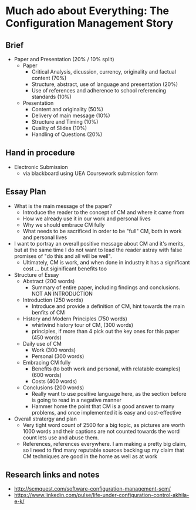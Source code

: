 # Much ado about Everything: The Configuration Management Story

## Brief
- Paper and Presentation (20% / 10% split)
	- Paper 
		- Critical Analysis, dicussion, currency, originality and factual content (70%)
		- Structure, abstract, use of language and presentation (20%)
		- Use of references and adherence to school referencing standards (10%)
	- Presentation
		- Content and originality (50%)
		- Delivery of main message (10%)
		- Structure and Timing (10%)
		- Quality of Slides (10%)
		- Handling of Questions (20%)

## Hand in procedure
- Electronic Submission
	- via blackboard using UEA Coursework submission form

## Essay Plan
- What is the main message of the paper?
	- Introduce the reader to the concept of CM and where it came from
	- How we already use it in our work and personal lives
	- Why we should embrace CM fully
	- What needs to be sacrificed in order to be "full" CM, both in work and personal lives
- I want to portray an overall positive message about CM and it's merits, but at the same time I do not want to lead the reader astray with false promises of "do this and all will be well". 
	- Ultimately, CM is work, and when done in industry it has a significant cost ... but siginificant benefits too
- Structure of Essay
	- Abstract (200 words)
		- Summary of entire paper, including findings and conclusions. NOT AN INTRODUCTION
	- Introduction (250 words)
		- Introduce and provide a definition of CM, hint towards the main benfits of CM
	- History and Modern Principles (750 words)
		- whirlwind history tour of CM, (300 words)
		- principles, if more than 4 pick out the key ones for this paper (450 words)
	- Daily use of CM
		- Work (300 words)
		- Personal (300 words)
	- Embracing CM fully
		- Benefits (to both work and personal, with relatable examples) (600 words)
		- Costs (400 words)
	- Conclusions (200 words)
		- Really want to use positive language here, as the section before is going to read in a negative manner
		- Hammer home the point that CM is a good answer to many problems, and once implemented it is easy and cost-effective
- Overall stratergy and plan
	- Very tight word count of 2500 for a big topic, as pictures are worth 1000 words and their captions are not counted towards the word count lets use and abuse them.
	- References, references everywhere. I am making a pretty big claim, so I need to find many reputable sources backing up my claim that CM techniques are good in the home as well as at work

## Research links and notes
- http://scmquest.com/software-configuration-management-scm/
- https://www.linkedin.com/pulse/life-under-configuration-control-akhila-e-k/